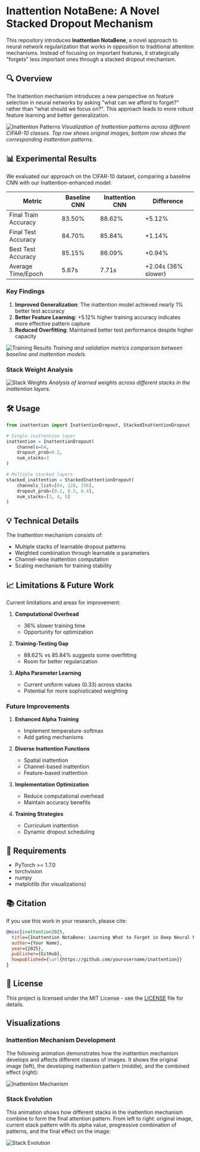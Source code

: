 # Inattention NotaBene: A Novel Stacked Dropout Mechanism

This repository introduces **Inattention NotaBene**, a novel approach to neural network regularization that works in opposition to traditional attention mechanisms. Instead of focusing on important features, it strategically "forgets" less important ones through a stacked dropout mechanism.

## 🔍 Overview

The Inattention mechanism introduces a new perspective on feature selection in neural networks by asking "what can we afford to forget?" rather than "what should we focus on?". This approach leads to more robust feature learning and better generalization.

![Inattention Patterns](inattention_visualization.png)
*Visualization of Inattention patterns across different CIFAR-10 classes. Top row shows original images, bottom row shows the corresponding inattention patterns.*

## 📊 Experimental Results

We evaluated our approach on the CIFAR-10 dataset, comparing a baseline CNN with our Inattention-enhanced model:

| Metric | Baseline CNN | Inattention CNN | Difference |
|--------|-------------|-----------------|------------|
| Final Train Accuracy | 83.50% | 88.62% | +5.12% |
| Final Test Accuracy | 84.70% | 85.84% | +1.14% |
| Best Test Accuracy | 85.15% | 86.09% | +0.94% |
| Average Time/Epoch | 5.67s | 7.71s | +2.04s (36% slower) |

### Key Findings

1. **Improved Generalization**: The inattention model achieved nearly 1% better test accuracy
2. **Better Feature Learning**: +5.12% higher training accuracy indicates more effective pattern capture
3. **Reduced Overfitting**: Maintained better test performance despite higher capacity

![Training Results](inattention_dropout_results.png)
*Training and validation metrics comparison between baseline and inattention models.*

### Stack Weight Analysis

![Stack Weights](stack_weights.png)
*Analysis of learned weights across different stacks in the inattention layers.*

## 🛠 Usage

```python
from inattention import InattentionDropout, StackedInattentionDropout

# Single inattention layer
inattention = InattentionDropout(
    channels=64,
    dropout_prob=0.2,
    num_stacks=3
)

# Multiple stacked layers
stacked_inattention = StackedInattentionDropout(
    channels_list=[64, 128, 256],
    dropout_prob=[0.2, 0.3, 0.4],
    num_stacks=[3, 4, 5]
)
```

## 💡 Technical Details

The Inattention mechanism consists of:
- Multiple stacks of learnable dropout patterns
- Weighted combination through learnable α parameters
- Channel-wise inattention computation
- Scaling mechanism for training stability

## 📈 Limitations & Future Work

Current limitations and areas for improvement:

1. **Computational Overhead**
   - 36% slower training time
   - Opportunity for optimization

2. **Training-Testing Gap**
   - 88.62% vs 85.84% suggests some overfitting
   - Room for better regularization

3. **Alpha Parameter Learning**
   - Current uniform values (0.33) across stacks
   - Potential for more sophisticated weighting

### Future Improvements

1. **Enhanced Alpha Training**
   - Implement temperature-softmax
   - Add gating mechanisms

2. **Diverse Inattention Functions**
   - Spatial inattention
   - Channel-based inattention
   - Feature-based inattention

3. **Implementation Optimization**
   - Reduce computational overhead
   - Maintain accuracy benefits

4. **Training Strategies**
   - Curriculum inattention
   - Dynamic dropout scheduling

## 🔧 Requirements

- PyTorch >= 1.7.0
- torchvision
- numpy
- matplotlib (for visualizations)

## 📚 Citation

If you use this work in your research, please cite:

```bibtex
@misc{inattention2025,
  title={Inattention NotaBene: Learning What to Forget in Deep Neural Networks},
  author={Your Name},
  year={2025},
  publisher={GitHub},
  howpublished={\url{https://github.com/yourusername/inattention}}
}
```

## 📄 License

This project is licensed under the MIT License - see the [LICENSE](LICENSE) file for details.

## Visualizations

### Inattention Mechanism Development
The following animation demonstrates how the inattention mechanism develops and affects different classes of images. It shows the original image (left), the developing inattention pattern (middle), and the combined effect (right):

![Inattention Mechanism](inattention_animation.gif)

### Stack Evolution
This animation shows how different stacks in the inattention mechanism combine to form the final attention pattern. From left to right: original image, current stack pattern with its alpha value, progressive combination of patterns, and the final effect on the image:

![Stack Evolution](stack_evolution.gif)
